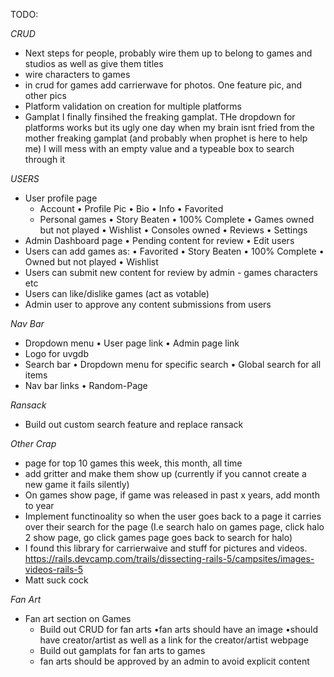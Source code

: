 TODO:

*CRUD*
- Next steps for people, probably wire them up to belong to games and studios as well as give them titles
- wire characters to games
- in crud for games add carrierwave for photos.  One feature pic, and other pics
- Platform validation on creation for multiple platforms
- Gamplat I finally finsihed the freaking gamplat.   THe dropdown for platforms works but its ugly one day when my brain isnt fried from the mother freaking gamplat (and probably when prophet is here to help me) I will mess with an empty value and a typeable box to search through it

*USERS*
- User profile page
  - Account
    • Profile Pic
    • Bio
    • Info
  • Favorited
  - Personal games
    • Story Beaten
    • 100% Complete
    • Games owned but not played
    • Wishlist
    • Consoles owned
  • Reviews
  • Settings
- Admin Dashboard page
  • Pending content for review
  • Edit users
- Users can add games as:
  • Favorited
  • Story Beaten
  • 100% Complete
  • Owned but not played
  • Wishlist
- Users can submit new content for review by admin - games characters etc
- Users can like/dislike games (act as votable)
- Admin user to approve any content submissions from users

*Nav Bar*
- Dropdown menu
  • User page link
  • Admin page link
- Logo for uvgdb
- Search bar
  • Dropdown menu for specific search
  • Global search for all items
- Nav bar links
  • Random-Page

*Ransack*
- Build out custom search feature and replace ransack

*Other Crap*
- page for top 10 games this week, this month, all time
- add gritter and make them show up (currently if you cannot create a new game it fails silently)
- On games show page, if game was released in past x years, add month to year
- Implement functinoality so when the user goes back to a page it carries over their search for the page (I.e search halo on games page, click halo 2 show page, go click games page goes back to search for halo)
- I found this library for carrierwaive and stuff for pictures and videos.  https://rails.devcamp.com/trails/dissecting-rails-5/campsites/images-videos-rails-5
- Matt suck cock

*Fan Art*
- Fan art section on Games
  - Build out CRUD for fan arts
    •fan arts should have an image
    •should have creator/artist as well as a link for the creator/artist webpage
  - Build out gamplats for fan arts to games
  - fan arts should be approved by an admin to avoid explicit content
